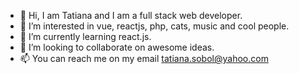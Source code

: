- 👋 Hi, I am Tatiana and I am a full stack web developer.
- 👀 I’m interested in vue, reactjs, php, cats, music and cool people.
- 🌱 I’m currently learning react.js.
- 💞️ I’m looking to collaborate on awesome ideas.
- 📫 You can reach me on my email tatiana.sobol@yahoo.com

<!---
soboltatiana/soboltatiana is a ✨ special ✨ repository because its `README.md` (this file) appears on your GitHub profile.
You can click the Preview link to take a look at your changes.
--->
